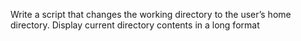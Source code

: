 Write a script that changes the working directory to the user’s home directory.
Display current directory contents in a long format
